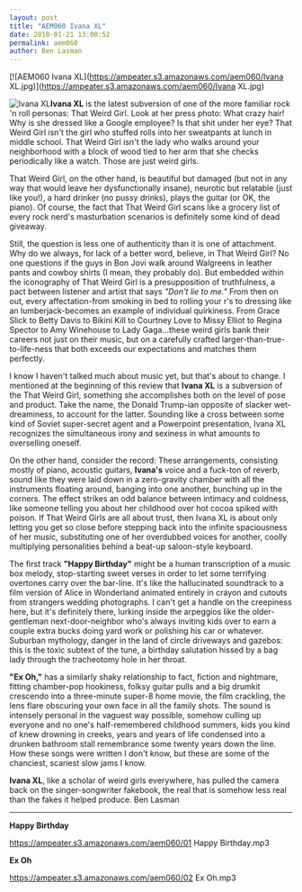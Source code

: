 ```yaml
---
layout: post
title: "AEM060 Ivana XL"
date: 2010-01-21 13:00:52
permalink: aem060
author: Ben Lasman
---
```

[![AEM060 Ivana XL](https://ampeater.s3.amazonaws.com/aem060/Ivana XL.jpg)](https://ampeater.s3.amazonaws.com/aem060/Ivana XL.jpg)

![](http://ampeatermusic.com/wp-content/uploads/2010/01/Ivana-XL-300x200.jpg "Ivana XL")**Ivana XL** is the latest subversion of one of the more familiar rock 'n roll personas: That Weird Girl. Look at her press photo: What crazy hair! Why is she dressed like a Google employee? Is that shit under her eye? That Weird Girl isn't the girl who stuffed rolls into her sweatpants at lunch in middle school. That Weird Girl isn't the lady who walks around your neighborhood with a block of wood tied to her arm that she checks periodically like a watch. Those are just weird girls.

<!-- more -->

That Weird Girl, on the other hand, is beautiful but damaged (but not in any way that would leave her dysfunctionally insane), neurotic but relatable (just like you!), a hard drinker (no pussy drinks), plays the guitar (or OK, the piano). Of course, the fact that That Weird Girl scans like a grocery list of every rock nerd's masturbation scenarios is definitely some kind of dead giveaway.

Still, the question is less one of authenticity than it is one of attachment. Why do we always, for lack of a better word, believe, in That Weird Girl? No one questions if the guys in Bon Jovi walk around Walgreens in leather pants and cowboy shirts (I mean, they probably do). But embedded within the iconography of That Weird Girl is a presupposition of truthfulness, a pact between listener and artist that says _"Don't lie to me."_ From then on out, every affectation-from smoking in bed to rolling your r's to dressing like an lumberjack-becomes an example of individual quirkiness. From Grace Slick to Betty Davis to Bikini Kill to Courtney Love to Missy Elliot to Regina Spector to Amy Winehouse to Lady Gaga...these weird girls bank their careers not just on their music, but on a carefully crafted larger-than-true-to-life-ness that both exceeds our expectations and matches them perfectly.

I know I haven't talked much about music yet, but that's about to change. I mentioned at the beginning of this review that **Ivana XL** is a subversion of the That Weird Girl, something she accomplishes both on the level of pose and product. Take the name, the Donald Trump-ian opposite of slacker wet-dreaminess, to account for the latter. Sounding like a cross between some kind of Soviet super-secret agent and a Powerpoint presentation, Ivana XL recognizes the simultaneous irony and sexiness in what amounts to overselling oneself.

On the other hand, consider the record: These arrangements, consisting mostly of piano, acoustic guitars, **Ivana's** voice and a fuck-ton of reverb, sound like they were laid down in a zero-gravity chamber with all the instruments floating around, banging into one another, bunching up in the corners. The effect strikes an odd balance between intimacy and coldness, like someone telling you about her childhood over hot cocoa spiked with poison. If That Weird Girls are all about trust, then Ivana XL is about only letting you get so close before stepping back into the infinite spaciousness of her music, substituting one of her overdubbed voices for another, coolly multiplying personalities behind a beat-up saloon-style keyboard.

The first track **"Happy Birthday"** might be a human transcription of a music box melody, stop-starting sweet verses in order to let some terrifying overtones carry over the bar-line. It's like the hallucinated soundtrack to a film version of Alice in Wonderland animated entirely in crayon and cutouts from strangers wedding photographs. I can't get a handle on the creepiness here, but it's definitely there, lurking inside the arpeggios like the older-gentleman next-door-neighbor who's always inviting kids over to earn a couple extra bucks doing yard work or polishing his car or whatever. Suburban mythology, danger in the land of circle driveways and gazebos: this is the toxic subtext of the tune, a birthday salutation hissed by a bag lady through the tracheotomy hole in her throat.

**"Ex Oh,"** has a similarly shaky relationship to fact, fiction and nightmare, fitting chamber-pop hookiness, folksy guitar pulls and a big drumkit crescendo into a three-minute super-8 home movie, the film crackling, the lens flare obscuring your own face in all the family shots. The sound is intensely personal in the vaguest way possible, somehow culling up everyone and no one's half-remembered childhood summers, kids you kind of knew drowning in creeks, years and years of life condensed into a drunken bathroom stall remembrance some twenty years down the line. How these songs were written I don't know, but these are some of the chanciest, scariest slow jams I know.

**Ivana XL**, like a scholar of weird girls everywhere, has pulled the camera back on the singer-songwriter fakebook, the real that is somehow less real than the fakes it helped produce. Ben Lasman

---

**Happy Birthday**

https://ampeater.s3.amazonaws.com/aem060/01 Happy Birthday.mp3

**Ex Oh**

https://ampeater.s3.amazonaws.com/aem060/02 Ex Oh.mp3

